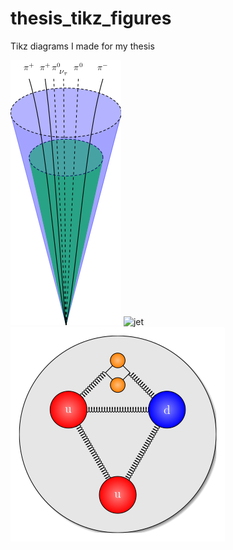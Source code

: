 # thesis_tikz_figures

Tikz diagrams I made for my thesis

![tau_had](figures/tauJetCartoon.png)
![jet](figures/tauJetCartoon2png)
![proton](figures/proton.png)
